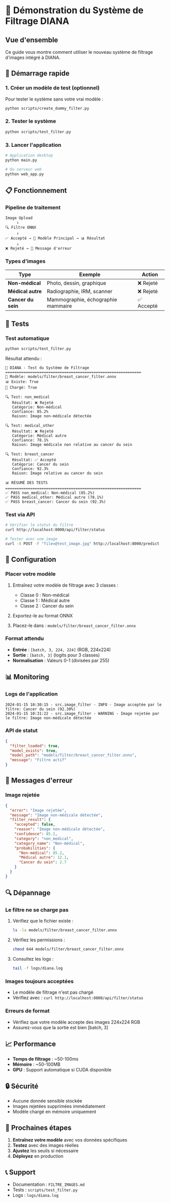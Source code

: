 # 🎯 Démonstration du Système de Filtrage DIANA

## Vue d'ensemble

Ce guide vous montre comment utiliser le nouveau système de filtrage d'images intégré à DIANA.

## 🚀 Démarrage rapide

### 1. Créer un modèle de test (optionnel)

Pour tester le système sans votre vrai modèle :

```bash
python scripts/create_dummy_filter.py
```

### 2. Tester le système

```bash
python scripts/test_filter.py
```

### 3. Lancer l'application

```bash
# Application desktop
python main.py

# Ou serveur web
python web_app.py
```

## 📋 Fonctionnement

### Pipeline de traitement

```
Image Upload
     ↓
🔍 Filtre ONNX
     ↓
✅ Accepté → 🧠 Modèle Principal → 📊 Résultat
     ↓
❌ Rejeté → 🚫 Message d'erreur
```

### Types d'images

| Type | Exemple | Action |
|------|---------|--------|
| **Non-médical** | Photo, dessin, graphique | ❌ Rejeté |
| **Médical autre** | Radiographie, IRM, scanner | ❌ Rejeté |
| **Cancer du sein** | Mammographie, échographie mammaire | ✅ Accepté |

## 🧪 Tests

### Test automatique

```bash
python scripts/test_filter.py
```

Résultat attendu :
```
🧪 DIANA - Test du Système de Filtrage
============================================================
📁 Modèle: models/filter/breast_cancer_filter.onnx
📊 Existe: True
🔄 Chargé: True

🔍 Test: non_medical
   Résultat: ❌ Rejeté
   Catégorie: Non-médical
   Confiance: 85.2%
   Raison: Image non-médicale détectée

🔍 Test: medical_other
   Résultat: ❌ Rejeté
   Catégorie: Médical autre
   Confiance: 78.1%
   Raison: Image médicale non relative au cancer du sein

🔍 Test: breast_cancer
   Résultat: ✅ Accepté
   Catégorie: Cancer du sein
   Confiance: 92.3%
   Raison: Image relative au cancer du sein

📊 RÉSUMÉ DES TESTS
============================================================
✅ PASS non_medical: Non-médical (85.2%)
✅ PASS medical_other: Médical autre (78.1%)
✅ PASS breast_cancer: Cancer du sein (92.3%)
```

### Test via API

```bash
# Vérifier le statut du filtre
curl http://localhost:8000/api/filter/status

# Tester avec une image
curl -X POST -F "file=@test_image.jpg" http://localhost:8000/predict
```

## 🔧 Configuration

### Placer votre modèle

1. Entraînez votre modèle de filtrage avec 3 classes :
   - Classe 0 : Non-médical
   - Classe 1 : Médical autre  
   - Classe 2 : Cancer du sein

2. Exportez-le au format ONNX

3. Placez-le dans : `models/filter/breast_cancer_filter.onnx`

### Format attendu

- **Entrée** : `[batch, 3, 224, 224]` (RGB, 224x224)
- **Sortie** : `[batch, 3]` (logits pour 3 classes)
- **Normalisation** : Valeurs 0-1 (divisées par 255)

## 📊 Monitoring

### Logs de l'application

```
2024-01-15 10:30:15 - src.image_filter - INFO - Image acceptée par le filtre: Cancer du sein (92.30%)
2024-01-15 10:31:22 - src.image_filter - WARNING - Image rejetée par le filtre: Image non-médicale détectée
```

### API de statut

```json
{
  "filter_loaded": true,
  "model_exists": true,
  "model_path": "models/filter/breast_cancer_filter.onnx",
  "message": "Filtre actif"
}
```

## 🚨 Messages d'erreur

### Image rejetée

```json
{
  "error": "Image rejetée",
  "message": "Image non-médicale détectée",
  "filter_result": {
    "accepted": false,
    "reason": "Image non-médicale détectée",
    "confidence": 85.2,
    "category": "non_medical",
    "category_name": "Non-médical",
    "probabilities": {
      "Non-médical": 85.2,
      "Médical autre": 12.1,
      "Cancer du sein": 2.7
    }
  }
}
```

## 🔍 Dépannage

### Le filtre ne se charge pas

1. Vérifiez que le fichier existe :
   ```bash
   ls -la models/filter/breast_cancer_filter.onnx
   ```

2. Vérifiez les permissions :
   ```bash
   chmod 644 models/filter/breast_cancer_filter.onnx
   ```

3. Consultez les logs :
   ```bash
   tail -f logs/diana.log
   ```

### Images toujours acceptées

- Le modèle de filtrage n'est pas chargé
- Vérifiez avec : `curl http://localhost:8000/api/filter/status`

### Erreurs de format

- Vérifiez que votre modèle accepte des images 224x224 RGB
- Assurez-vous que la sortie est bien [batch, 3]

## 📈 Performance

- **Temps de filtrage** : ~50-100ms
- **Mémoire** : ~50-100MB
- **GPU** : Support automatique si CUDA disponible

## 🔒 Sécurité

- Aucune donnée sensible stockée
- Images rejetées supprimées immédiatement
- Modèle chargé en mémoire uniquement

## 🎯 Prochaines étapes

1. **Entraînez votre modèle** avec vos données spécifiques
2. **Testez** avec des images réelles
3. **Ajustez** les seuils si nécessaire
4. **Déployez** en production

## 📞 Support

- Documentation : `FILTRE_IMAGES.md`
- Tests : `scripts/test_filter.py`
- Logs : `logs/diana.log`
